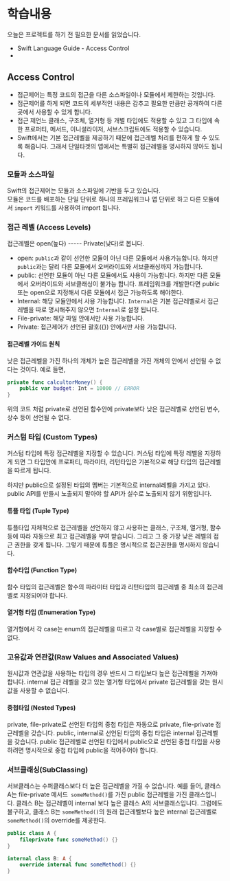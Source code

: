 # 학습내용
오늘은 프로젝트를 하기 전 필요한 문서를 읽었습니다.

- Swift Language Guide - Access Control   
- 
## Access Control

-  접근제어는 특정 코드의 접근을 다른 소스파일이나 모듈에서 제한하는 것입니다.
- 접근제어를 하게 되면 코드의 세부적인 내용은 감추고 필요한 만큼만 공개하여 다른 곳에서 사용할 수 있게 합니다.
- 접근 제언느 클래스, 구조체, 열거형 등 개별 타입에도 적용할 수 있고 그 타입에 속한 프로퍼티, 메서드, 이니셜라이저, 서브스크립트에도 적용할 수 있습니다.
- Swift에서는 기본 접근레벨을 제공하기 때문에 접근레벨 처리를 편하게 할 수 있도록 해줍니다. 그래서 단일타겟의 앱에서는 특별히 접근레벨을 명시하지 않아도 됩니다.

### 모듈과 소스파일
Swift의 접근제어는 모듈과 소스파일에 기반을 두고 있습니다.    
모듈은 코드를 배포하는 단일 단위로 하나의 프레임워크나 앱 단위로 하고 다른 모듈에서 `import` 키워드를 사용하여 import 됩니다.

### 접근 레벨 (Access Levels)
접근레벨은 open(높다) ----- Private(낮다)로 봅니다.

- open: `public`과 같이 선언한 모듈이 아닌 다른 모듈에서 사용가능합니다. 하지만 `public`과는 달리 다른 모듈에서 오버라이드와 서브클래싱까지 가능합니다.
- public: 선언한 모듈이 아닌 다른 모듈에서도 사용이 가능합니다. 하지만 다른 모듈에서 오버라이드와 서브클래싱이 불가능 합니다. 프레임워크를 개발한다면 public 또는 open으로 지정해서 다른 모듈에서 접근 가능하도록 해야한다.
- Internal: 해당 모듈안에서 사용 가능합니다. `Internal`은 기본 접근레벨로서 접근레벨을 따로 명시해주지 않으면 `Internal`로 설정 됩니다.
- File-private: 해당 파일 안에서만 사용 가능합니다.
- Private: 접근제어가 선언된 괄호({}) 안에서만 사용 가능합니다.

#### 접근레벨 가이드 원칙
낮은 접근레벨을 가진 하나의 개체가 높은 접근레벨을 가진 개체의 안에서 선언될 수 없다는 것이다.
예로 들면,

```swift
private func calcultorMoney() {
	public var budget: Int = 10000 // ERROR
}
```
위의 코드 처럼 private로 선언된 함수안에 private보다 낮은 접근레벨로 선언된 변수, 상수 등이 선언될 수 없다.


### 커스텀 타입 (Custom Types)
커스텀 타입에 특정 접근레벨을 지정할 수 있습니다. 커스텀 타입에 특정 레벨을 지정하게 되면 그 타입안에 프로퍼티, 파라미터, 리턴타입은 기본적으로 해당 타입의 접근레벨을 따르게 됩니다.   

하지만 public으로 설정된 타입의 멤버는 기본적으로 internal레벨을 가지고 있다. public API를 만들시 노출되지 말아야 할 API가 실수로 노출되지 않기 위함입니다.

#### 튜플 타입 (Tuple Type)
튜플타입 자체적으로 접근레벨을 선언하지 않고 사용하는 클래스, 구조체, 열거형, 함수 등에 따라 자동으로 최고 접근레벨을 부여 받습니다. 그리고 그 중 가장 낮은 레벨의 접근 권한을 갖게 됩니다. 그렇기 때문에 튜플은 명시적으로 접근권한을 명시하지 않습니다.

#### 함수타입 (Function Type)
함수 타입의 접근레벨은 함수의 파라미터 타입과 리턴타입의 접근레벨 중 최소의 접근레벨로 지정되어야 합니다.

#### 열거형 타입 (Enumeration Type)
열거형에서 각 case는 enum의 접근레벨을 따르고 각 case별로 접근레벨을 지정할 수 없다.

### 고유값과 연관값(Raw Values and Associated Values)
원시값과 연관값을 사용하는 타입의 경우 반드시 그 타입보다 높은 접근레벨을 가져야 합니다. internal 접근 레벨을 갖고 있는 열거형 타입에서 private 접근레벨을 갖는 원시값을 사용할 수 없습니다.

#### 중첩타입 (Nested Types)
private, file-private로 선언된 타입의 중첩 타입은 자동으로 private, file-private 접근레벨을 갖습니다. public, internal로 선언된 타입의 중첩 타입은 internal 접근레벨을 갖습니다. public 접근레벨로 선언된 타입에서 public으로 선언된 중첩 타입을 사용하려면 명시적으로 중첩 타입에 public을 적어주어야 합니다.

### 서브클래싱(SubClassing)
서브클래스는 수퍼클래스보다 더 높은 접근레벨을 가질 수 없습니다. 예를 들어, 클래스 A는 file-private 메서드` someMethod()`를 가진 public 접근레벨을 가진 클래스입니다. 클래스 B는 접근레벨이 internal 보다 높은 클래스 A의 서브클래스입니다. 그럼에도 불구하고, 클래스 B는 `someMethod()`의 원래 접근레벨보다 높은 internal 접근레벨로 `someMethod()`의 override를 제공한다.

```swift
public class A {    
	fileprivate func someMethod() {}
}

internal class B: A {    
	override internal func someMethod() {}
}
```
